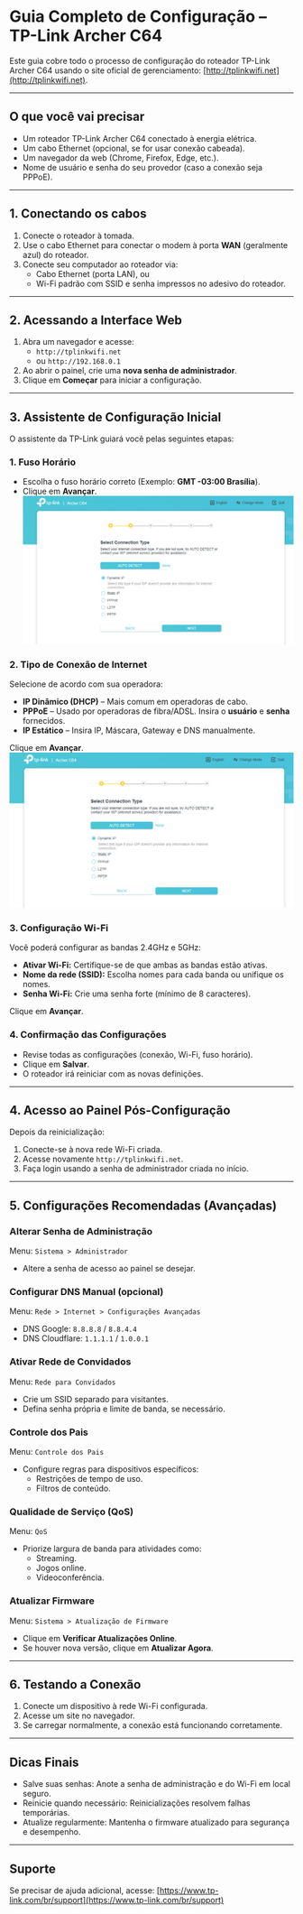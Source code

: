# Guia Completo de Configuração – TP-Link Archer C64

Este guia cobre todo o processo de configuração do roteador TP-Link Archer C64 usando o site oficial de gerenciamento: [http://tplinkwifi.net](http://tplinkwifi.net).

---

## O que você vai precisar

- Um roteador TP-Link Archer C64 conectado à energia elétrica.
- Um cabo Ethernet (opcional, se for usar conexão cabeada).
- Um navegador da web (Chrome, Firefox, Edge, etc.).
- Nome de usuário e senha do seu provedor (caso a conexão seja PPPoE).

---

## 1. Conectando os cabos

1. Conecte o roteador à tomada.
2. Use o cabo Ethernet para conectar o modem à porta **WAN** (geralmente azul) do roteador.
3. Conecte seu computador ao roteador via:
   - Cabo Ethernet (porta LAN), ou
   - Wi-Fi padrão com SSID e senha impressos no adesivo do roteador.

---

## 2. Acessando a Interface Web

1. Abra um navegador e acesse:
   - `http://tplinkwifi.net`  
   - ou `http://192.168.0.1`
2. Ao abrir o painel, crie uma **nova senha de administrador**.
3. Clique em **Começar** para iniciar a configuração.

---

## 3. Assistente de Configuração Inicial

O assistente da TP-Link guiará você pelas seguintes etapas:

### 1. Fuso Horário

- Escolha o fuso horário correto (Exemplo: **GMT -03:00 Brasília**).
- Clique em **Avançar**.
![imagen](https://github.com/Daniel-martins424/configurando-roteador/blob/main/Captura%20de%20tela%202025-05-20%20160641.png?raw=true)
### 2. Tipo de Conexão de Internet

Selecione de acordo com sua operadora:

- **IP Dinâmico (DHCP)** – Mais comum em operadoras de cabo.
- **PPPoE** – Usado por operadoras de fibra/ADSL. Insira o **usuário** e **senha** fornecidos.
- **IP Estático** – Insira IP, Máscara, Gateway e DNS manualmente.

Clique em **Avançar**.
![imagen](https://github.com/Daniel-martins424/configurando-roteador/blob/main/Captura%20de%20tela%202025-05-20%20160641.png?raw=true)
### 3. Configuração Wi-Fi

Você poderá configurar as bandas 2.4GHz e 5GHz:

- **Ativar Wi-Fi:** Certifique-se de que ambas as bandas estão ativas.
- **Nome da rede (SSID):** Escolha nomes para cada banda ou unifique os nomes.
- **Senha Wi-Fi:** Crie uma senha forte (mínimo de 8 caracteres).

Clique em **Avançar**.

### 4. Confirmação das Configurações

- Revise todas as configurações (conexão, Wi-Fi, fuso horário).
- Clique em **Salvar**.
- O roteador irá reiniciar com as novas definições.

---

## 4. Acesso ao Painel Pós-Configuração

Depois da reinicialização:

1. Conecte-se à nova rede Wi-Fi criada.
2. Acesse novamente `http://tplinkwifi.net`.
3. Faça login usando a senha de administrador criada no início.

---

## 5. Configurações Recomendadas (Avançadas)

### Alterar Senha de Administração

Menu: `Sistema > Administrador`

- Altere a senha de acesso ao painel se desejar.

### Configurar DNS Manual (opcional)

Menu: `Rede > Internet > Configurações Avançadas`

- DNS Google: `8.8.8.8` / `8.8.4.4`
- DNS Cloudflare: `1.1.1.1` / `1.0.0.1`

### Ativar Rede de Convidados

Menu: `Rede para Convidados`

- Crie um SSID separado para visitantes.
- Defina senha própria e limite de banda, se necessário.

### Controle dos Pais

Menu: `Controle dos Pais`

- Configure regras para dispositivos específicos:
  - Restrições de tempo de uso.
  - Filtros de conteúdo.

### Qualidade de Serviço (QoS)

Menu: `QoS`

- Priorize largura de banda para atividades como:
  - Streaming.
  - Jogos online.
  - Videoconferência.

### Atualizar Firmware

Menu: `Sistema > Atualização de Firmware`

- Clique em **Verificar Atualizações Online**.
- Se houver nova versão, clique em **Atualizar Agora**.

---

## 6. Testando a Conexão

1. Conecte um dispositivo à rede Wi-Fi configurada.
2. Acesse um site no navegador.
3. Se carregar normalmente, a conexão está funcionando corretamente.

---

## Dicas Finais

- Salve suas senhas: Anote a senha de administração e do Wi-Fi em local seguro.
- Reinicie quando necessário: Reinicializações resolvem falhas temporárias.
- Atualize regularmente: Mantenha o firmware atualizado para segurança e desempenho.

---

## Suporte

Se precisar de ajuda adicional, acesse: [https://www.tp-link.com/br/support](https://www.tp-link.com/br/support)
